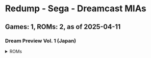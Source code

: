 # Redump - Sega - Dreamcast MIAs
## Games: 1, ROMs: 2, as of 2025-04-11

### Dream Preview Vol. 1 (Japan)
<details>
<summary>ROMs</summary>

- Dream Preview Vol. 1 (Japan) (Track 1).bin, CRC: ddf41288
- Dream Preview Vol. 1 (Japan) (Track 3).bin, CRC: 3a1c01de
</details>

